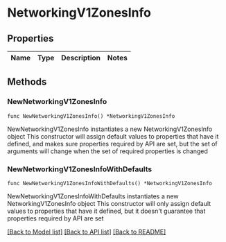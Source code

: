 # NetworkingV1ZonesInfo

## Properties

| Name | Type | Description | Notes |
|------| ------------- | ------------- | -------------|

## Methods

### NewNetworkingV1ZonesInfo

`func NewNetworkingV1ZonesInfo() *NetworkingV1ZonesInfo`

NewNetworkingV1ZonesInfo instantiates a new NetworkingV1ZonesInfo object
This constructor will assign default values to properties that have it defined,
and makes sure properties required by API are set, but the set of arguments
will change when the set of required properties is changed

### NewNetworkingV1ZonesInfoWithDefaults

`func NewNetworkingV1ZonesInfoWithDefaults() *NetworkingV1ZonesInfo`

NewNetworkingV1ZonesInfoWithDefaults instantiates a new NetworkingV1ZonesInfo object
This constructor will only assign default values to properties that have it defined,
but it doesn't guarantee that properties required by API are set


[[Back to Model list]](../README.md#documentation-for-models) [[Back to API list]](../README.md#documentation-for-api-endpoints) [[Back to README]](../README.md)


